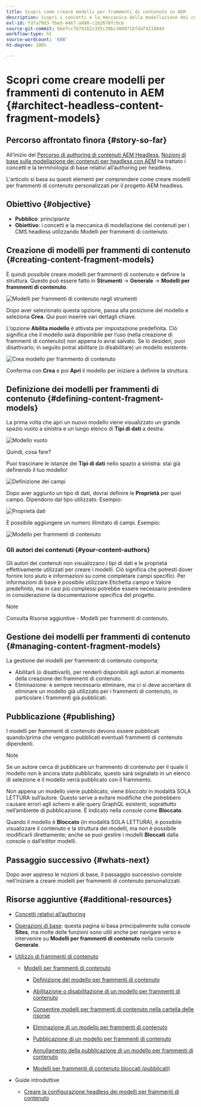 ```yaml
---
title: Scopri come creare modelli per frammenti di contenuto in AEM
description: Scopri i concetti e la meccanica della modellazione dei contenuti per i CMS headless utilizzando Modelli per frammenti di contenuto.
exl-id: fdfa79d3-fbed-4467-a898-c1b2678fc0cb
source-git-commit: 6be7cc7678162c355c39bc3000716fdaf421884d
workflow-type: ht
source-wordcount: '688'
ht-degree: 100%

---
```


# Scopri come creare modelli per frammenti di contenuto in AEM {#architect-headless-content-fragment-models}

## Percorso affrontato finora {#story-so-far}

All’inizio del [Percorso di authoring di contenuti AEM Headless](overview.md), [Nozioni di base sulla modellazione dei contenuti per headless con AEM](basics.md) ha trattato i concetti e la terminologia di base relativi all’authoring per headless.

L&#39;articolo si basa su questi elementi per comprendere come creare modelli per frammenti di contenuto personalizzati per il progetto AEM headless.

## Obiettivo {#objective}

* **Pubblico**: principiante
* **Obiettivo**: i concetti e la meccanica di modellazione dei contenuti per i CMS headless utilizzando Modelli per frammenti di contenuto.

<!-- which persona does this? -->
<!-- and who allows the configuration on the folders? -->

<!--
## Enabling Content Fragment Models {#enabling-content-fragment-models}

At the very start you need to enable Content Fragment Models for your site, this is done in the Configuration Browser; under Tools -> General -> Configuration Browser. You can either select to configure the global entry, or create a new configuration. For example:

![Define configuration](/help/sites-cloud/administering/content-fragments/assets/cfm-conf-01.png)

>[!NOTE]
>
>See Additional Resources - Content Fragments in the Configuration Browser
-->

## Creazione di modelli per frammenti di contenuto {#creating-content-fragment-models}

È quindi possibile creare modelli per frammenti di contenuto e definire la struttura. Questo può essere fatto in **Strumenti** -> **Generale** -> **Modelli per frammenti di contenuto**.

![Modelli per frammenti di contenuto negli strumenti](assets/cfm-tools.png)

Dopo aver selezionato questa opzione, passa alla posizione del modello e seleziona **Crea**. Qui puoi inserire vari dettagli chiave.

L’opzione **Abilita modello** è attivata per impostazione predefinita. Ciò significa che il modello sarà disponibile per l’uso (nella creazione di frammenti di contenuto) non appena lo avrai salvato. Se lo desideri, puoi disattivarlo; in seguito potrai abilitare (o disabilitare) un modello esistente.

![Crea modello per frammento di contenuto](/help/sites-cloud/administering/content-fragments/assets/cfm-models-02.png)

Conferma con **Crea** e poi **Apri** il modello per iniziare a definire la struttura.

## Definizione dei modelli per frammenti di contenuto {#defining-content-fragment-models}

La prima volta che apri un nuovo modello viene visualizzato un grande spazio vuoto a sinistra e un lungo elenco di **Tipi di dati** a destra:

![Modello vuoto](/help/sites-cloud/administering/content-fragments/assets/cfm-models-03.png)

Quindi, cosa fare?

Puoi trascinare le istanze dei **Tipi di dati** nello spazio a sinistra: stai già definendo il tuo modello!

![Definizione dei campi](/help/sites-cloud/administering/content-fragments/assets/cfm-models-04.png)

Dopo aver aggiunto un tipo di dati, dovrai definire le **Proprietà** per quel campo. Dipendono dal tipo utilizzato. Esempio:

![Proprietà dati](/help/sites-cloud/administering/content-fragments/assets/cfm-models-05.png)

È possibile aggiungere un numero illimitato di campi. Esempio:

![Modello per frammenti di contenuto](/help/sites-cloud/administering/content-fragments/assets/cfm-models-07.png)

### Gli autori dei contenuti {#your-content-authors}

Gli autori dei contenuti non visualizzano i tipi di dati e le proprietà effettivamente utilizzati per creare i modelli. Ciò significa che potresti dover fornire loro aiuto e informazioni su come completare campi specifici. Per informazioni di base è possibile utilizzare Etichetta campo e Valore predefinito, ma in casi più complessi potrebbe essere necessario prendere in considerazione la documentazione specifica del progetto.

>[!NOTE]
>
>Consulta Risorse aggiuntive - Modelli per frammenti di contenuto.

## Gestione dei modelli per frammenti di contenuto {#managing-content-fragment-models}

<!-- needs more details -->

La gestione dei modelli per frammenti di contenuto comporta:

* Abilitarli (o disattivarli), per renderli disponibili agli autori al momento della creazione dei frammenti di contenuto.
* Eliminazione: è sempre necessario eliminare, ma ci si deve accertare di eliminare un modello già utilizzato per i frammenti di contenuto, in particolare i frammenti già pubblicati.

## Pubblicazione {#publishing}

<!-- needs more details -->

I modelli per frammenti di contenuto devono essere pubblicati quando/prima che vengano pubblicati eventuali frammenti di contenuto dipendenti.

>[!NOTE]
>
>Se un autore cerca di pubblicare un frammento di contenuto per il quale il modello non è ancora stato pubblicato, questo sarà segnalato in un elenco di selezione e il modello verrà pubblicato con il frammento.

Non appena un modello viene pubblicato, viene *bloccato* in modalità SOLA LETTURA sull’autore. Questo serve a evitare modifiche che potrebbero causare errori agli schemi e alle query GraphQL esistenti, soprattutto nell’ambiente di pubblicazione. È indicato nella console come **Bloccato**.

Quando il modello è **Bloccato** (in modalità SOLA LETTURA), è possibile visualizzare il contenuto e la struttura dei modelli, ma non è possibile modificarli direttamente; anche se puoi gestire i modelli **Bloccati** dalla console o dall’editor modelli.

## Passaggio successivo {#whats-next}

Dopo aver appreso le nozioni di base, il passaggio successivo consiste nell’iniziare a creare modelli per frammenti di contenuto personalizzati.

## Risorse aggiuntive {#additional-resources}

* [Concetti relativi all’authoring](/help/sites-cloud/authoring/getting-started/concepts.md)

* [Operazioni di base](/help/sites-cloud/authoring/getting-started/basic-handling.md): questa pagina si basa principalmente sulla console **Sites**, ma molte delle funzioni sono utili anche per navigare verso e intervenire su **Modelli per frammenti di contenuto** nella console **Generale**.

* [Utilizzo di frammenti di contenuto](/help/sites-cloud/administering/content-fragments/content-fragments.md)

   * [Modelli per frammenti di contenuto](/help/sites-cloud/administering/content-fragments/content-fragments-models.md)

      * [Definizione del modello per frammenti di contenuto](/help/sites-cloud/administering/content-fragments/content-fragments-models.md#defining-your-content-fragment-model)

      * [Abilitazione o disabilitazione di un modello per frammenti di contenuto](/help/sites-cloud/administering/content-fragments/content-fragments-models.md#enabling-disabling-a-content-fragment-model)

      * [Consentire modelli per frammenti di contenuto nella cartella delle risorse](/help/sites-cloud/administering/content-fragments/content-fragments-models.md#allowing-content-fragment-models-assets-folder)

      * [Eliminazione di un modello per frammenti di contenuto](/help/sites-cloud/administering/content-fragments/content-fragments-models.md#deleting-a-content-fragment-model)

      * [Pubblicazione di un modello per frammenti di contenuto](/help/sites-cloud/administering/content-fragments/content-fragments-models.md#publishing-a-content-fragment-model)

      * [Annullamento della pubblicazione di un modello per frammenti di contenuto](/help/sites-cloud/administering/content-fragments/content-fragments-models.md#unpublishing-a-content-fragment-model)

      * [Modelli per frammenti di contenuto bloccati (pubblicati)](/help/sites-cloud/administering/content-fragments/content-fragments-models.md#locked-published-content-fragment-models)

* Guide introduttive

   * [Creare la configurazione headless dei modelli per frammenti di contenuto](/help/headless/setup/create-content-model.md)
